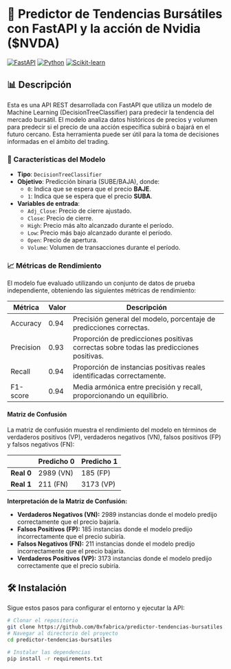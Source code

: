 # 🚀 Predictor de Tendencias Bursátiles con FastAPI y la acción de Nvidia ($NVDA)

[![FastAPI](https://img.shields.io/badge/FastAPI-005571?style=for-the-badge&logo=fastapi)](https://fastapi.tiangolo.com)
[![Python](https://img.shields.io/badge/python-3670A0?style=for-the-badge&logo=python&logoColor=ffdd54)](https://www.python.org)
[![Scikit-learn](https://img.shields.io/badge/scikit--learn-%23F7931E.svg?style=for-the-badge&logo=scikit-learn&logoColor=white)](https://scikit-learn.org)

## 📊 Descripción

Esta es una API REST desarrollada con FastAPI que utiliza un modelo de Machine Learning (DecisionTreeClassifier) para predecir la tendencia del mercado bursátil. El modelo analiza datos históricos de precios y volumen para predecir si el precio de una acción específica subirá o bajará en el futuro cercano. Esta herramienta puede ser útil para la toma de decisiones informadas en el ámbito del trading.

### 🎯 Características del Modelo

- **Tipo**: `DecisionTreeClassifier`
- **Objetivo**: Predicción binaria (SUBE/BAJA), donde:
    - `0`: Indica que se espera que el precio **BAJE**.
    - `1`: Indica que se espera que el precio **SUBA**.
- **Variables de entrada**:
    - `Adj_Close`: Precio de cierre ajustado.
    - `Close`: Precio de cierre.
    - `High`: Precio más alto alcanzado durante el período.
    - `Low`: Precio más bajo alcanzado durante el período.
    - `Open`: Precio de apertura.
    - `Volume`: Volumen de transacciones durante el período.

### 📈 Métricas de Rendimiento

El modelo fue evaluado utilizando un conjunto de datos de prueba independiente, obteniendo las siguientes métricas de rendimiento:

| Métrica    | Valor | Descripción                                                |
|------------|-------|------------------------------------------------------------|
| Accuracy   | 0.94  | Precisión general del modelo, porcentaje de predicciones correctas. |
| Precision  | 0.93  | Proporción de predicciones positivas correctas sobre todas las predicciones positivas. |
| Recall     | 0.94  | Proporción de instancias positivas reales identificadas correctamente. |
| F1-score   | 0.94  | Media armónica entre precisión y recall, proporcionando un equilibrio. |

#### Matriz de Confusión

La matriz de confusión muestra el rendimiento del modelo en términos de verdaderos positivos (VP), verdaderos negativos (VN), falsos positivos (FP) y falsos negativos (FN):

|                | Predicho 0 | Predicho 1 |
|----------------|------------|------------|
| **Real 0** | 2989 (VN)  | 185 (FP)   |
| **Real 1** | 211 (FN)   | 3173 (VP)  |

**Interpretación de la Matriz de Confusión:**

* **Verdaderos Negativos (VN):** 2989 instancias donde el modelo predijo correctamente que el precio bajaría.
* **Falsos Positivos (FP):** 185 instancias donde el modelo predijo incorrectamente que el precio subiría.
* **Falsos Negativos (FN):** 211 instancias donde el modelo predijo incorrectamente que el precio bajaría.
* **Verdaderos Positivos (VP):** 3173 instancias donde el modelo predijo correctamente que el precio subiría.

## 🛠️ Instalación

Sigue estos pasos para configurar el entorno y ejecutar la API:

```bash
# Clonar el repositorio
git clone https://github.com/0xfabrica/predictor-tendencias-bursatiles.git
# Navegar al directorio del proyecto
cd predictor-tendencias-bursatiles

# Instalar las dependencias
pip install -r requirements.txt
